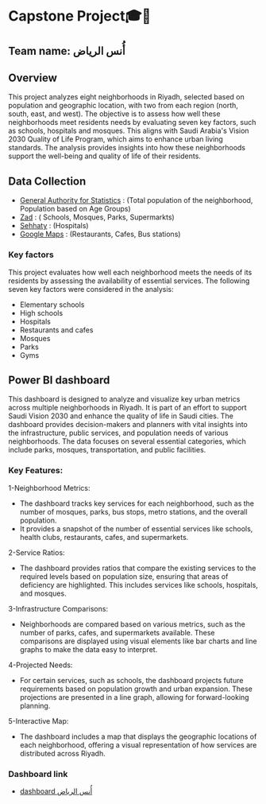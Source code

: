 # Capstone Project🎓🥳
## Team name: أُنس الرياض

## Overview 
This project analyzes eight neighborhoods in Riyadh, selected based on population and geographic location, with two from each region (north, south, east, and west). The objective is to assess how well these neighborhoods meet residents needs by evaluating seven key factors, such as schools, hospitals and mosques. This aligns with Saudi Arabia's Vision 2030 Quality of Life Program, which aims to enhance urban living standards. The analysis provides insights into how these neighborhoods support the well-being and quality of life of their residents.

## Data Collection
- [General Authority for Statistics](https://www.stats.gov.sa/en) : (Total population of the neighborhood, Population based on Age Groups) 
- [Zad](https://zadd.910ths.sa/ar) : ( Schools, Mosques, Parks, Supermarkts)
- [Sehhaty](https://www.moh.gov.sa/en/eServices/Sehhaty/Pages/default.aspx) : (Hospitals)
- [Google Maps](https://www.google.com/maps) : (Restaurants, Cafes, Bus stations)

### Key factors
This project evaluates how well each neighborhood meets the needs of its residents by assessing the availability of essential services. The following seven key factors were considered in the analysis:
- Elementary schools
- High schools
- Hospitals
- Restaurants and cafes
- Mosques
- Parks
- Gyms

## Power BI dashboard 
This dashboard is designed to analyze and visualize key urban metrics across multiple neighborhoods in Riyadh. It is part of an effort to support Saudi Vision 2030 and enhance the quality of life in Saudi cities. The dashboard provides decision-makers and planners with vital insights into the infrastructure, public services, and population needs of various neighborhoods. The data focuses on several essential categories, which include parks, mosques, transportation, and public facilities.

### Key Features:
1-Neighborhood Metrics:
- The dashboard tracks key services for each neighborhood, such as the number of mosques, parks, bus stops, metro stations, and the overall population.
- It provides a snapshot of the number of essential services like schools, health clubs, restaurants, cafes, and supermarkets.

2-Service Ratios:
- The dashboard provides ratios that compare the existing services to the required levels based on population size, ensuring that areas of deficiency are highlighted. This includes services like schools, hospitals, and mosques.
  
3-Infrastructure Comparisons:

- Neighborhoods are compared based on various metrics, such as the number of parks, cafes, and supermarkets available. These comparisons are displayed using visual elements like bar charts and line graphs to make the data easy to interpret.

4-Projected Needs:

- For certain services, such as schools, the dashboard projects future requirements based on population growth and urban expansion. These projections are presented in a line graph, allowing for forward-looking planning.

5-Interactive Map:

- The dashboard includes a map that displays the geographic locations of each neighborhood, offering a visual representation of how services are distributed across Riyadh.

### Dashboard link 
- [dashboard أُنس الرياض](https://app.powerbi.com/view?r=eyJrIjoiOWE1MjRlMzAtYWJlNi00MDE2LTkyNmQtZTE5MWViM2I1OWUzIiwidCI6IjJkMzE5NGUzLTE2NTQtNDZiZC1iYWUyLWFkMzdiYTExYjBhZSIsImMiOjl9)




  

